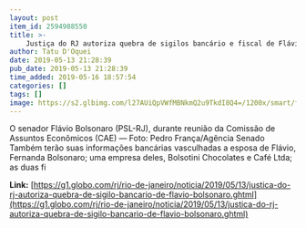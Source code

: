 ```yaml
---
layout: post
item_id: 2594988550
title: >-
    Justiça do RJ autoriza quebra de sigilos bancário e fiscal de Flávio Bolsonaro
author: Tatu D'Oquei
date: 2019-05-13 21:28:39
pub_date: 2019-05-13 21:28:39
time_added: 2019-05-16 18:57:54
categories: []
tags: []
image: https://s2.glbimg.com/l27AUiQpVWfMBNkmQ2u9TkdI8Q4=/1200x/smart/filters:cover():strip_icc()/s.glbimg.com/jo/g1/f/original/2018/12/26/queiroz.jpg
---
```


O senador Flávio Bolsonaro (PSL-RJ), durante reunião da Comissão de Assuntos Econômicos (CAE) — Foto: Pedro França/Agência Senado Também terão suas informações bancárias vasculhadas a esposa de Flávio, Fernanda Bolsonaro; uma empresa deles, Bolsotini Chocolates e Café Ltda; as duas fi

**Link:** [https://g1.globo.com/rj/rio-de-janeiro/noticia/2019/05/13/justica-do-rj-autoriza-quebra-de-sigilo-bancario-de-flavio-bolsonaro.ghtml](https://g1.globo.com/rj/rio-de-janeiro/noticia/2019/05/13/justica-do-rj-autoriza-quebra-de-sigilo-bancario-de-flavio-bolsonaro.ghtml)

